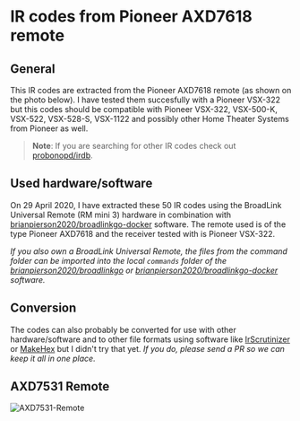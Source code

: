 # IR codes from Pioneer AXD7618 remote

## General
This IR codes are extracted from the Pioneer AXD7618 remote (as shown on the photo below). I have tested them succesfully with a Pioneer VSX-322 but this codes should be compatible with Pioneer VSX-322, VSX-500-K, VSX-522, VSX-528-S, VSX-1122 and possibly other Home Theater Systems from Pioneer as well.

> **Note**: If you are searching for other IR codes check out [probonopd/irdb](https://github.com/probonopd/irdb).

## Used hardware/software
On 29 April 2020, I have extracted these 50 IR codes using the BroadLink Universal Remote (RM mini 3) hardware in combination with [brianpierson2020/broadlinkgo-docker](https://github.com/brianpierson2020/broadlinkgo-docker) software. The remote used is of the type Pioneer AXD7618 and the receiver tested with is Pioneer VSX-322.

_If you also own a BroadLink Universal Remote, the files from the command folder can be imported into the local `commands` folder of the [brianpierson2020/broadlinkgo](https://github.com/rob121/broadlinkgo) or [brianpierson2020/broadlinkgo-docker](https://github.com/brianpierson2020/broadlinkgo-docker) software._

## Conversion
The codes can also probably be converted for use with other hardware/software and to other file formats using software like [IrScrutinizer](https://github.com/bengtmartensson/IrScrutinizer) or [MakeHex](https://github.com/probonopd/MakeHex) but I didn't try that yet. _If you do, please send a PR so we can keep it all in one place._

## AXD7531 Remote

![AXD7531-Remote](https://user-images.githubusercontent.com/64499648/80618540-caea0e00-8a43-11ea-90f1-9875b99752ca.jpg)
